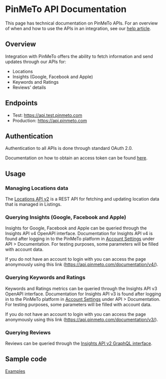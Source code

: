 # PinMeTo API Documentation

This page has technical documentation on PinMeTo APIs. For an overview of when and how to use the APIs in an integration, see our [help article](https://help.pinmeto.com/en/article/introducing-the-pinmeto-api-kl3pwj/).

## Overview

Integration with PinMeTo offers the ability to fetch information and send updates through our APIs for:
- Locations
- Insights (Google, Facebook and Apple)
- Keywords and Ratings
- Reviews' details

## Endpoints

- Test: https://api.test.pinmeto.com
- Production: https://api.pinmeto.com

## Authentication

Authentication to all APIs is done through standard OAuth 2.0.

Documentation on how to obtain an access token can be found [here](docs/access_token.md).

## Usage

### Managing Locations data

The [Locations API v2](docs/locations-v2.md) is a REST API for fetching and updating location data that is managed in Listings.

### Querying Insights (Google, Facebook and Apple)

Insights for Google, Facebook and Apple can be queried through the Insights API v4 OpenAPI interface. Documentation for Insights API v4 is found after logging in to the PinMeTo platform in [Account Settings](https://places.pinmeto.com/account-settings/) under API > Documentation. For testing purposes, some parameters will be filled with account data.

If you do not have an account to login with you can access the page anonymously using this link (https://api.pinmeto.com/documentation/v4/).

### Querying Keywords and Ratings

Keywords and Ratings metrics can be queried through the Insights API v3 OpenAPI interface. Documentation for Insights API v3 is found after logging in to the PinMeTo platform in [Account Settings](https://places.pinmeto.com/account-settings/) under API > Documentation. For testing purposes, some parameters will be filled with account data.

If you do not have an account to login with you can access the page anonymously using this link (https://api.pinmeto.com/documentation/v3/).

### Querying Reviews

Reviews can be queried through the [Insights API v2 GraphQL interface](docs/insights-v2.md).

## Sample code

[Examples](samples/)

